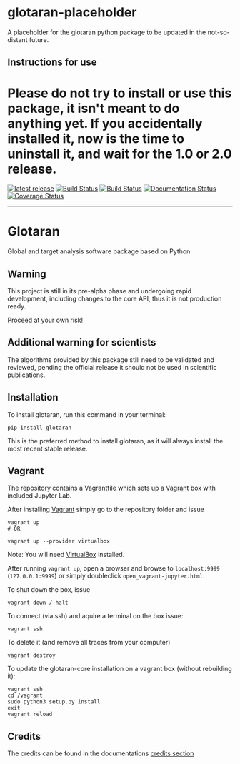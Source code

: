 # glotaran-placeholder
A placeholder for the glotaran python package to be updated in the not-so-distant future.

## Instructions for use
Please do not try to install or use this package, it isn't meant to do anything yet.
If you accidentally installed it, now is the time to uninstall it, and wait for the 1.0 or 2.0 release.
=======
[![latest release](https://pypip.in/version/glotaran/badge.svg)](https://pypi.org/project/glotaran/)
[![Build Status](https://travis-ci.org/glotaran/glotaran.svg?branch=master)](https://travis-ci.org/glotaran/glotaran)
[![Build Status](https://ci.appveyor.com/api/projects/status/github/glotaran/glotaran?branch=master&svg=true)](https://ci.appveyor.com/project/glotaran/glotaran?branch=master)
[![Documentation Status](https://readthedocs.org/projects/glotaran/badge/?version=latest)](https://glotaran.readthedocs.io/en/latest/?badge=latest)
[![Coverage Status](https://coveralls.io/repos/github/glotaran/glotaran/badge.svg?branch=master)](https://coveralls.io/github/glotaran/glotaran?branch=master)

---

# Glotaran
Global and target analysis software package based on Python

## Warning
This project is still in its pre-alpha phase and undergoing rapid development, including changes to the core API, thus it is not production ready.

Proceed at your own risk!

## Additional warning for scientists
The algorithms provided by this package still need to be validated and reviewed, pending the official release it should not be used in scientific publications.

## Installation

To install glotaran, run this command in your terminal:

    pip install glotaran

This is the preferred method to install glotaran, as it will always install the most recent stable release.

## Vagrant

The repository contains a Vagrantfile which sets up a [Vagrant](https://www.vagrantup.com/) box with included Jupyter Lab.

After installing [Vagrant](https://www.vagrantup.com/) simply go to the
repository folder and issue

    vagrant up
    # OR

    vagrant up --provider virtualbox

Note: You will need [VirtualBox](https://www.virtualbox.org/) installed.

After running `vagrant up`, open a browser and browse to `localhost:9999` (`127.0.0.1:9999`) or simply doubleclick `open_vagrant-jupyter.html`.

To shut down the box, issue

    vagrant down / halt

To connect (via ssh) and aquire a terminal on the box issue:

    vagrant ssh

To delete it (and remove all traces from your computer)

    vagrant destroy

To update the glotaran-core installation on a vagrant box (without rebuilding it):

    vagrant ssh
    cd /vagrant
    sudo python3 setup.py install
    exit
    vagrant reload


## Credits

The credits can be found in the documentations
[credits section](https://glotaran.readthedocs.io/en/latest/credits.html)
